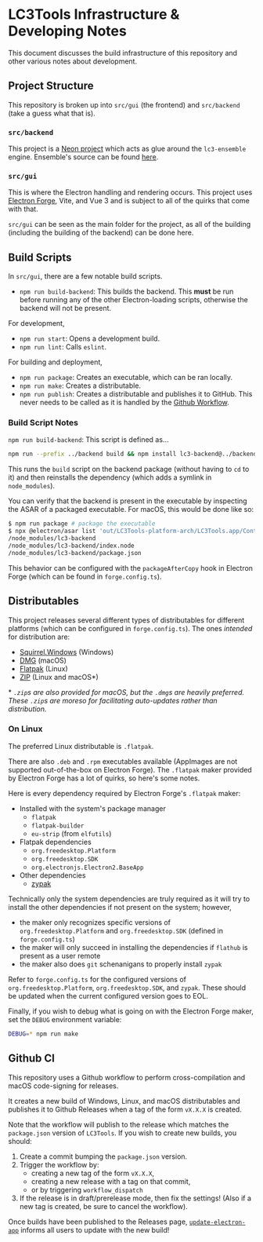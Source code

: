 # LC3Tools Infrastructure & Developing Notes

This document discusses the build infrastructure of this repository and other various notes about development.

## Project Structure

This repository is broken up into `src/gui` (the frontend) and `src/backend` (take a guess what that is).

### `src/backend`

This project is a [Neon project](https://neon-rs.dev) which acts as glue around the `lc3-ensemble` engine. Ensemble's source can be found [here](https://github.com/endorpersand/lc3-ensemble).

### `src/gui`

This is where the Electron handling and rendering occurs. This project uses [Electron Forge](https://www.electronforge.io), Vite, and Vue 3 and is subject to all of the quirks that come with that.

`src/gui` can be seen as the main folder for the project, as all of the building (including the building of the backend) can be done here.

## Build Scripts

In `src/gui`, there are a few notable build scripts.

- `npm run build-backend`: This builds the backend. This **must** be run before running any of the other Electron-loading scripts, otherwise the backend will not be present.

For development,

- `npm run start`: Opens a development build.
- `npm run lint`: Calls `eslint`.

For building and deployment,

- `npm run package`: Creates an executable, which can be ran locally.
- `npm run make`: Creates a distributable.
- `npm run publish`: Creates a distributable and publishes it to GitHub. This never needs to be called as it is handled by the [Github Workflow](#github-ci).

### Build Script Notes

`npm run build-backend`: This script is defined as...

```sh
npm run --prefix ../backend build && npm install lc3-backend@../backend
```

This runs the `build` script on the backend package (without having to `cd` to it) and then reinstalls the dependency (which adds a symlink in `node_modules`).

You can verify that the backend is present in the executable by inspecting the ASAR of a packaged executable. For macOS, this would be done like so:

```sh
$ npm run package # package the executable
$ npx @electron/asar list 'out/LC3Tools-platform-arch/LC3Tools.app/Contents/Resources/app.asar' | grep 'lc3-backend' # read out the archive, list out its directory, and search for lc3-backend related files
/node_modules/lc3-backend
/node_modules/lc3-backend/index.node
/node_modules/lc3-backend/package.json
```

This behavior can be configured with the `packageAfterCopy` hook in Electron Forge (which can be found in `forge.config.ts`).

## Distributables

This project releases several different types of distributables for different platforms (which can be configured in `forge.config.ts`). The ones *intended* for distribution are:

- [Squirrel.Windows](https://www.electronforge.io/config/makers/squirrel.windows) (Windows)
- [DMG](https://www.electronforge.io/config/makers/dmg) (macOS)
- [Flatpak](https://www.electronforge.io/config/makers/flatpak) (Linux)
- [ZIP](https://www.electronforge.io/config/makers/zip) (Linux and macOS*)

\* *`.zip`s are also provided for macOS, but the `.dmg`s are heavily preferred. These `.zip`s are moreso for facilitating auto-updates rather than distribution.*

### On Linux

The preferred Linux distributable is `.flatpak`.

There are also `.deb` and `.rpm` executables available (AppImages are not supported out-of-the-box on Electron Forge). The `.flatpak` maker provided by Electron Forge has a lot of quirks, so here's some notes.

Here is every dependency required by Electron Forge's `.flatpak` maker:

- Installed with the system's package manager
  - `flatpak`
  - `flatpak-builder`
  - `eu-strip` (from `elfutils`)
- Flatpak dependencies
  - `org.freedesktop.Platform`
  - `org.freedesktop.SDK`
  - `org.electronjs.Electron2.BaseApp`
- Other dependencies
  - [zypak](https://github.com/refi64/zypak)

Technically only the system dependencies are truly required as it will try to install the other dependencies if not present on the system; however,

- the maker only recognizes specific versions of `org.freedesktop.Platform` and `org.freedesktop.SDK` (defined in `forge.config.ts`)
- the maker will only succeed in installing the dependencies if `flathub` is present as a user remote
- the maker also does `git` schenanigans to properly install `zypak`

Refer to `forge.config.ts` for the configured versions of `org.freedesktop.Platform`, `org.freedesktop.SDK`, and `zypak`. These should be updated when the current configured version goes to EOL.

Finally, if you wish to debug what is going on with the Electron Forge maker, set the `DEBUG` environment variable:

```sh
DEBUG=* npm run make
```

## Github CI

This repository uses a Github workflow to perform cross-compilation and macOS code-signing for releases.

It creates a new build of Windows, Linux, and macOS distributables and publishes it to Github Releases when a tag of the form `vX.X.X` is created.

Note that the workflow will publish to the release which matches the `package.json` version of `LC3Tools`. If you wish to create new builds, you should:

1. Create a commit bumping the `package.json` version.
2. Trigger the workflow by:
   - creating a new tag of the form `vX.X.X`,
   - creating a new release with a tag on that commit,
   - or by triggering `workflow_dispatch`
3. If the release is in draft/prerelease mode, then fix the settings! (Also if a new tag is created, be sure to cancel the workflow).

Once builds have been published to the Releases page, [`update-electron-app`](https://github.com/electron/update-electron-app) informs all users to update with the new build!
